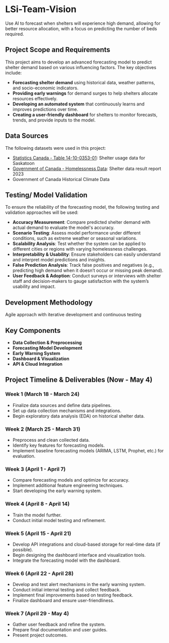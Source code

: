 # LSi-Team-Vision
Use AI to forecast when shelters will experience high demand, allowing for better resource allocation, with a focus on predicting the number of beds required.

## Project Scope and Requirements

This project aims to develop an advanced forecasting model to predict shelter demand based on various influencing factors. The key objectives include:

- **Forecasting shelter demand** using historical data, weather patterns, and socio-economic indicators.
- **Providing early warnings** for demand surges to help shelters allocate resources effectively.
- **Developing an automated system** that continuously learns and improves predictions over time.
- **Creating a user-friendly dashboard** for shelters to monitor forecasts, trends, and provide inputs to the model.

## Data Sources

The following datasets were used in this project:

- [Statistics Canada - Table 14-10-0353-01](https://www150.statcan.gc.ca/t1/tbl1/en/tv.action?pid=1410035301): Shelter usage data for Saskatoon
- [Government of Canada - Homelessness Data](https://housing-infrastructure.canada.ca/homelessness-sans-abri/reports-rapports/data-shelter-2023-donnees-refuge-eng.html): Shelter data result report 2023
- Government of Canada Historical Climate Data
  

## Testing/ Model Validation 

To ensure the reliability of the forecasting model, the following testing and validation approaches will be used:

- **Accuracy Measurement**: Compare predicted shelter demand with actual demand to evaluate the model's accuracy.
- **Scenario Testing**: Assess model performance under different conditions, such as extreme weather or seasonal variations.
- **Scalability Analysis**: Test whether the system can be applied to different cities or regions with varying homelessness challenges.
- **Interpretability & Usability**: Ensure stakeholders can easily understand and interpret model predictions and insights.
- **False Prediction Analysis**: Track false positives and negatives (e.g., predicting high demand when it doesn’t occur or missing peak demand).
- **User Feedback & Adoption**: Conduct surveys or interviews with shelter staff and decision-makers to gauge satisfaction with the system’s usability and impact.

## Development Methodology

Agile approach with iterative development and continuous testing

##  Key Components

- **Data Collection & Preprocessing**
- **Forecasting Model Development**
- **Early Warning System**
- **Dashboard & Visualization**
- **API & Cloud Integration**



## Project Timeline & Deliverables (Now - May 4)

### **Week 1 (March 18 - March 24)**
- Finalize data sources and define data pipelines.
- Set up data collection mechanisms and integrations.
- Begin exploratory data analysis (EDA) on historical shelter data.

### **Week 2 (March 25 - March 31)**
- Preprocess and clean collected data.
- Identify key features for forecasting models.
- Implement baseline forecasting models (ARIMA, LSTM, Prophet, etc.) for evaluation.

### **Week 3 (April 1 - April 7)**
- Compare forecasting models and optimize for accuracy.
- Implement additional feature engineering techniques.
- Start developing the early warning system.

### **Week 4 (April 8 - April 14)**
- Train the model further.
- Conduct initial model testing and refinement.

### **Week 5 (April 15 - April 21)**
- Develop API integrations and cloud-based storage for real-time data (if possible).
- Begin designing the dashboard interface and visualization tools.
- Integrate the forecasting model with the dashboard.

### **Week 6 (April 22 - April 28)**
- Develop and test alert mechanisms in the early warning system.
- Conduct initial internal testing and collect feedback.
- Implement final improvements based on testing feedback.
- Finalize dashboard and ensure user-friendliness.

### **Week 7 (April 29 - May 4)**
- Gather user feedback and refine the system.
- Prepare final documentation and user guides.
- Present project outcomes.
